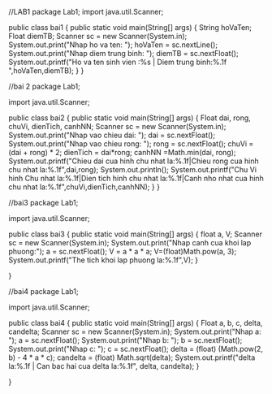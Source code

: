 //LAB1
package Lab1;
import java.util.Scanner;

public class bai1 {
    public static void main(String[] args) {
        String hoVaTen;
        Float diemTB;
        Scanner sc = new Scanner(System.in);
        System.out.print("Nhap ho va ten: ");
        hoVaTen = sc.nextLine();
        System.out.print("Nhap diem trung binh: ");
        diemTB = sc.nextFloat();
        System.out.printf("Ho va ten sinh vien :%s    |   Diem trung binh:%.1f ",hoVaTen,diemTB);
    }
}

//bai 2
package Lab1;

import java.util.Scanner;

public class bai2 {
    public static void main(String[] args) {
        Float dai, rong, chuVi, dienTich, canhNN;
        Scanner sc = new Scanner(System.in);
        System.out.print("Nhap vao chieu dai: ");
        dai = sc.nextFloat();
        System.out.print("Nhap vao chieu rong: ");
        rong = sc.nextFloat();
        chuVi = (dai + rong) * 2;
        dienTich = dai*rong;
        canhNN =Math.min(dai, rong);
        System.out.printf("Chieu dai cua hinh chu nhat la:%.1f|Chieu rong cua hinh chu nhat la:%.1f",dai,rong);
        System.out.println();
        System.out.printf("Chu Vi hinh Chu nhat la:%.1f|Dien tich hinh chu nhat la:%.1f|Canh nho nhat cua hinh chu nhat la:%.1f",chuVi,dienTich,canhNN);
    }
}

//bai3
package Lab1;

import java.util.Scanner;

public class bai3 {
    public static void main(String[] args) {
        float a, V;
        Scanner sc = new Scanner(System.in);
        System.out.print("Nhap canh cua khoi lap phuong:");
        a = sc.nextFloat();
        V = a * a * a;
        V=(float)Math.pow(a, 3);
        System.out.printf("The tich khoi lap phuong la:%.1f",V);
    }

}

//bai4
package Lab1;

import java.util.Scanner;

public class bai4 {
    public static void main(String[] args) {
        Float a, b, c, delta, candelta;
        Scanner sc = new Scanner(System.in);
        System.out.print("Nhap a: ");
        a = sc.nextFloat();
        System.out.print("Nhap b: ");
        b = sc.nextFloat();
        System.out.print("Nhap c: ");
        c = sc.nextFloat();
        delta = (float) (Math.pow(2, b) - 4 * a * c);
        candelta = (float) Math.sqrt(delta);
        System.out.printf("delta la:%.1f | Can bac hai cua delta la:%.1f", delta, candelta);
    }

}
